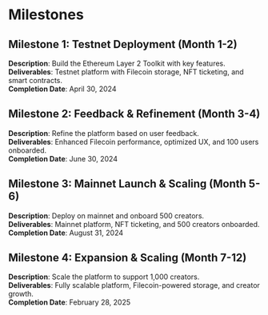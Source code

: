 # Milestones  

## Milestone 1: Testnet Deployment (Month 1-2)  
**Description**: Build the Ethereum Layer 2 Toolkit with key features.  
**Deliverables**: Testnet platform with Filecoin storage, NFT ticketing, and smart contracts.  
**Completion Date**: April 30, 2024  

## Milestone 2: Feedback & Refinement (Month 3-4)  
**Description**: Refine the platform based on user feedback.  
**Deliverables**: Enhanced Filecoin performance, optimized UX, and 100 users onboarded.  
**Completion Date**: June 30, 2024  

## Milestone 3: Mainnet Launch & Scaling (Month 5-6)  
**Description**: Deploy on mainnet and onboard 500 creators.  
**Deliverables**: Mainnet platform, NFT ticketing, and 500 creators onboarded.  
**Completion Date**: August 31, 2024  

## Milestone 4: Expansion & Scaling (Month 7-12)  
**Description**: Scale the platform to support 1,000 creators.  
**Deliverables**: Fully scalable platform, Filecoin-powered storage, and creator growth.  
**Completion Date**: February 28, 2025